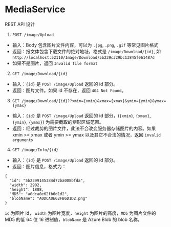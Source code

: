 # MediaService

REST API 设计

1.  `POST /image/Upload`
  + 输入：Body 包含图片文件内容，可以为 `.jpg`, `.png`, `.gif` 等常见图片格式         
  + 返回：报文体包含下载文件的绝对地址，格式是 `/image/Download/{id}`, 如 `http://localhost:52110/Image/Download/5b239c329bc13845f061487d`
  + 如果不是图片，返回 `Invalid file format`        
2.  `GET /image/Download/{id}`
  + 输入：`{id}` 是 `POST /image/Upload` 返回的 id 部分。        
  + 返回：图片文件。如果 id 不存在，返回 `404 Not Found`。
3.  `GET /image/Download/{id}??xmin={xmin}&xmax={xmax}&ymin={ymin}&ymax={ymax}`
  + 输入：`{id}` 是 `POST /image/Upload` 返回的 id 部分，(`{xmin}`, `{xmax}`, `{ymin}`, `{ymax}`) 为需要截取的矩形区域范围。
  + 返回：经过裁剪的图片文件，此法不会改变服务器存储图片的内容。如果 xmin >= xmax 或者 ymin >= ymax 以及其它不合法的情况，返回 `invalid arguments` 
4.  `GET /image/Info/{id}`
  + 输入：`{id}` 是 `POST /image/Upload` 返回的 id 部分。
  + 返回：图片信息，格式为：
  
  ```
  {
    "id": "5b2399145384d72ba008bfda",
    "width": 2902,
    "height": 1888,
    "MD5": "a0dca0e62fb6d1d2",
    "blobName": "A0DCA0E62FB6D1D2.png"
  }
  ```
  `id` 为图片 id， `width` 为图片宽度，`height` 为图片的高度，`MD5` 为图片文件的 MD5 的低 64 位 16 进制值，`blobName` 是 Azure Blob 的 blob 名称。
  
